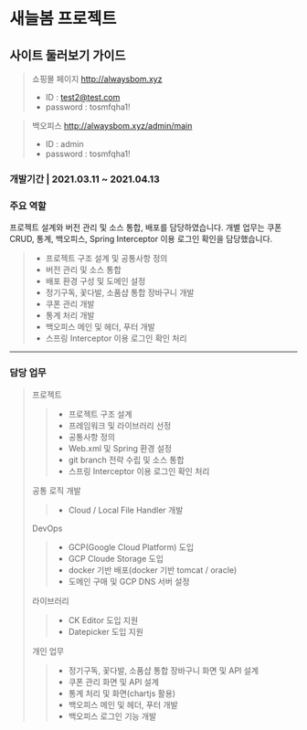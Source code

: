 # 새늘봄 프로젝트
## 사이트 둘러보기 가이드
> 쇼핑몰 페이지 http://alwaysbom.xyz
> - ID : test2@test.com
> - password : tosmfqha1!

> 백오피스 http://alwaysbom.xyz/admin/main
> - ID : admin
> - password : tosmfqha1!

### 개발기간 | 2021.03.11 ~ 2021.04.13

### 주요 역할
프로젝트 설계와 버전 관리 및 소스 통합, 배포를 담당하였습니다. 개별 업무는 쿠폰 CRUD, 통계, 백오피스, Spring Interceptor 이용 로그인 확인을 담당했습니다.
> - 프로젝트 구조 설계 및 공통사항 정의
> - 버전 관리 및 소스 통합
> - 배포 환경 구성 및 도메인 설정
> - 정기구독, 꽃다발, 소품샵 통합 장바구니 개발
> - 쿠폰 관리 개발
> - 통계 처리 개발
> - 백오피스 메인 및 헤더, 푸터 개발
> - 스프링 Interceptor 이용 로그인 확인 처리
<hr/>

### 담당 업무
> 프로젝트
> > - 프로젝트 구조 설계
> > - 프레임워크 및 라이브러리 선정
> > - 공통사항 정의
> > - Web.xml 및 Spring 환경 설정
> > - git branch 전략 수립 및 소스 통합
> > - 스프링 Interceptor 이용 로그인 확인 처리
> 
> 공통 로직 개발
> > - Cloud / Local File Handler 개발 
>
> DevOps
> > - GCP(Google Cloud Platform) 도입
> > - GCP Cloude Storage 도입
> > - docker 기반 배포(docker 기반 tomcat / oracle)
> > - 도메인 구매 및 GCP DNS 서버 설정
>
> 라이브러리
> > - CK Editor 도입 지원
> > - Datepicker 도입 지원
> 
> 개인 업무
> > - 정기구독, 꽃다발, 소품샵 통합 장바구니 화면 및 API 설계
> > - 쿠폰 관리 화면 및 API 설계
> > - 통계 처리 및 화면(chartjs 활용)
> > - 백오피스 메인 및 헤더, 푸터 개발
> > - 백오피스 로그인 기능 개발
